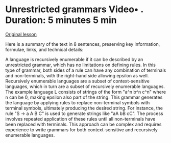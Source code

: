 # Unrestricted grammars Video• . Duration: 5 minutes 5 min

[Original lesson](https://www.coursera.org/learn/uol-fundamentals-of-computer-science/lecture/1AZN4/unrestricted-grammars)

Here is a summary of the text in 8 sentences, preserving key information, formulae, links, and technical details:

A language is recursively enumerable if it can be described by an unrestricted grammar, which has no limitations on defining rules. In this type of grammar, both sides of a rule can have any combination of terminals and non-terminals, with the right-hand side allowing epsilon as well. Recursively enumerable languages are a subset of context-sensitive languages, which in turn are a subset of recursively enumerable languages. The example language L consists of strings of the form "a^n b^n c^n" where n can be 0, making epsilon also part of the string. This grammar generates the language by applying rules to replace non-terminal symbols with terminal symbols, ultimately producing the desired string. For instance, the rule "S -> a A B C" is used to generate strings like "aA bB cC". The process involves repeated application of these rules until all non-terminals have been replaced with terminals. This approach can be complex and requires experience to write grammars for both context-sensitive and recursively enumerable languages.

